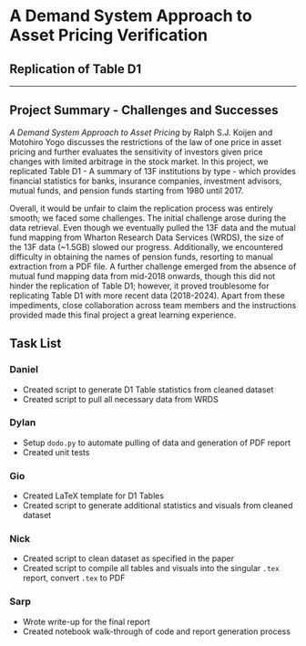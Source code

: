 # A Demand System Approach to Asset Pricing Verification

## Replication of Table D1

---

## Project Summary - Challenges and Successes

*A Demand System Approach to Asset Pricing* by Ralph S.J. Koijen and Motohiro Yogo discusses the restrictions of the law of one price in asset pricing and further evaluates the sensitivity of investors given price changes with limited arbitrage in the stock market. In this project, we replicated Table D1 - A summary of 13F institutions by type - which provides financial statistics for banks, insurance companies, investment advisors, mutual funds, and pension funds starting from 1980 until 2017.

Overall, it would be unfair to claim the replication process was entirely smooth; we faced some challenges. The initial challenge arose during the data retrieval. Even though we eventually pulled the 13F data and the mutual fund mapping from Wharton Research Data Services (WRDS), the size of the 13F data (~1.5GB) slowed our progress. Additionally, we encountered difficulty in obtaining the names of pension funds, resorting to manual extraction from a PDF file. A further challenge emerged from the absence of mutual fund mapping data from mid-2018 onwards, though this did not hinder the replication of Table D1; however, it proved troublesome for replicating Table D1 with more recent data (2018-2024). Apart from these impediments, close collaboration across team members and the instructions provided made this final project a great learning experience.

## Task List

### Daniel

- Created script to generate D1 Table statistics from cleaned dataset
- Created script to pull all necessary data from WRDS

### Dylan

- Setup `dodo.py` to automate pulling of data and generation of PDF report
- Created unit tests

### Gio

- Created LaTeX template for D1 Tables
- Created script to generate additional statistics and visuals from cleaned dataset

### Nick

- Created script to clean dataset as specified in the paper
- Created script to compile all tables and visuals into the singular `.tex` report, convert `.tex` to PDF

### Sarp

- Wrote write-up for the final report
- Created notebook walk-through of code and report generation process
